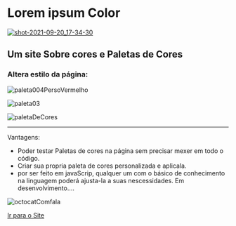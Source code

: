 # Lorem ipsum Color
[![shot-2021-09-20_17-34-30](https://user-images.githubusercontent.com/79410863/135729997-0586519c-fe69-41b0-ad58-a742f49cd782.png)](https://ysh-rael.github.io/Lorem-ipsum-Color/)

## Um site Sobre cores e Paletas de Cores

### Altera estilo da página:
![paleta004PersoVermelho](https://user-images.githubusercontent.com/79410863/135729979-febfe5a4-8c20-4a51-a565-dd3cef06913c.png)

![paleta03](https://user-images.githubusercontent.com/79410863/135730003-5e3c8d7c-cfdb-4d30-9c0c-2060ff2042e6.png)


![paletaDeCores](https://user-images.githubusercontent.com/79410863/135729968-a2ab2efe-4c26-45c7-a1d5-9d7c467ab5a1.png)
_____



Vantagens:
  * Poder testar Paletas de cores na página sem precisar mexer em todo o código. 
  * Criar sua propria paleta de cores personalizada e aplicala.
  * por ser feito em javaScrip, qualquer um com o básico de conhecimento na linguagem poderá ajusta-la a suas nescessidades.
  Em desenvolvimento....
  
  
![octocatComfala](https://user-images.githubusercontent.com/79410863/135729969-8c6332ce-5997-4636-ae8c-71630823de84.png)

[Ir para o Site](https://ysh-rael.github.io/Lorem-ipsum-Color/)

